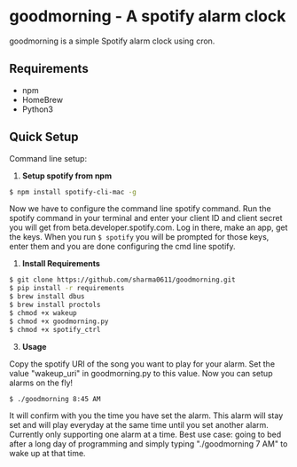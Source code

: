 # goodmorning - A spotify alarm clock

goodmorning is a simple Spotify alarm clock using cron.

## Requirements 
* npm 
* HomeBrew
* Python3

## Quick Setup

Command line setup:

1) **Setup spotify from npm**

```bash
$ npm install spotify-cli-mac -g
```

Now we have to configure the command line spotify command.
Run the spotify command in your terminal and enter your client ID and client secret you will get from beta.developer.spotify.com. Log in there, make an app, get the keys. When you run `$ spotify` you will be prompted for those keys, enter them and you are done configuring the cmd line spotify.

1) **Install Requirements**

```bash
$ git clone https://github.com/sharma0611/goodmorning.git
$ pip install -r requirements
$ brew install dbus
$ brew install proctols
$ chmod +x wakeup
$ chmod +x goodmorning.py
$ chmod +x spotify_ctrl
```

3) **Usage**

Copy the spotify URI of the song you want to play for your alarm. Set the value "wakeup_uri" in goodmorning.py to this value. Now you can setup alarms on the fly!

```bash
$ ./goodmorning 8:45 AM 
```
It will confirm with you the time you have set the alarm.
This alarm will stay set and will play everyday at the same time until you set another alarm. Currently only supporting one alarm at a time. Best use case: going to bed after a long day of programming and simply typing "./goodmorning 7 AM" to wake up at that time.
